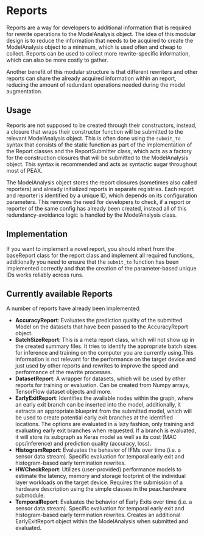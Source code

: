 # Reports

Reports are a way for developers to additional information that is required for rewrite operations to the ModelAnalysis object.
The idea of this modular design is to reduce the information that needs to be acquired to create the ModelAnalysis object to a minimum, which is used often and cheap to collect.
Reports can be used to collect more rewrite-specific information, which can also be more costly to gather.

Another benefit of this modular structure is that different rewriters and other reports can share the already acquired information within an report, reducing the amount of redundant operations needed during the model augmentation.

## Usage

Reports are not supposed to be created through their constructors, instead, a closure that wraps their constructor function will be submitted to the relevant ModelAnalysis object.
This is often done using the ```submit_to``` syntax that consists of the static function as part of the implementation of the Report classes and the ReportSubmitter class, which acts as a factory for the construction closures that will be submitted to the ModelAnalysis object.
This syntax is recommended and acts as syntactic sugar throughout most of PEAX.

The ModelAnalysis object stores the report closures (sometimes also called reporters) and already initialized reports in separate registries.
Each report and reporter is identified by a unique ID, which depends on its configuration parameters.
This removes the need for developers to check, if a report or reporter of the same config has already been created, instead all of this redundancy-avoidance logic is handled by the ModelAnalysis class.

## Implementation

If you want to implement a novel report, you should inhert from the baseReport class for the report class and implement all required functions, additionally you need to ensure that the ```submit_to``` function has been implemented correctly and that the creation of the parameter-based unique IDs works reliably across runs.

## Currently available Reports

A number of reports have already been implemented:

* **AccuracyReport**: Evaluates the prediction quality of the submitted Model on the datasets that have been passed to the AccuracyReport object.
* **BatchSizeReport**: This is a meta report class, which will not show up in the created summary files. It tries to identify the appropriate batch sizes for inference and training on the computer you are currently using.This information is not relevant for the performance on the target device and just used by other reports and rewrites to improve the speed and performance of the rewrite processes.
* **DatasetReport**: A wrapper for datasets, which will be used by other reports for training or evaluation. Can be created from Numpy arrays, TensorFlow dataset objects and more.
* **EarlyExitReport**: Identifies the available nodes within the graph, where an early exit branch can be inserted into the model, additionally, it extracts an appropriate blueprint from the submitted model, which will be used to create potential early exit branches at the identified locations. The options are evaluated in a lazy fashion, only training and evaluating early exit branches when requested. If a branch is evaluated, it will store its subgraph as Keras model as well as its cost (MAC ops/inference) and prediction quality (accuracy, loss).
* **HistogramReport**: Evaluates the behavior of IFMs over time (i.e. a sensor data stream). Specific evaluation for temporal early exit and histogram-based early termination rewrites.
* **HWCheckReport**: Utilizes (user-provided) performance models to estimate the latency, memory and storage footprint of the individual layer workloads on the target device. Requires the submission of a hardware description using the simple classes in the peax.hardware submodule.
* **TemporalReport**: Evaluates the behavior of Early Exits over time (i.e. a sensor data stream). Specific evaluation for temporal early exit and histogram-based early termination rewrites. Creates an additional EarlyExitReport object within the ModelAnalysis when submitted and evaluated.